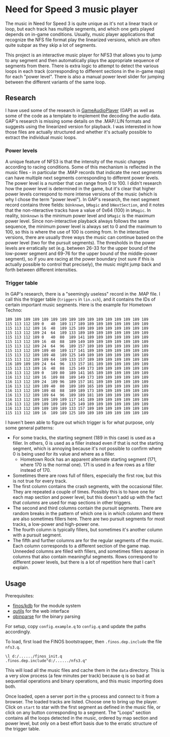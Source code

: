 # Need for Speed 3 music player
The music in Need for Speed 3 is quite unique as it's not a linear track or loop, but each track has
multiple segments, and which one gets played depends on in-game conditions. Usually, music player
applications that recognize the NFS file format play the linearized versions, which are often quite
subpar as they skip a lot of segments.

This project is an interactive music player for NFS3 that allows you to jump to any segment and then
automatically plays the appropriate sequence of segments from there. There is extra logic to attempt
to detect the various loops in each track (corresponding to different sections in the in-game map)
for each "power level". There is also a manual power level slider for jumping between the different
variants of the same loop.

## Research
I have used some of the research in [GameAudioPlayer](https://github.com/ValeryAnisimovsky/GameAudioPlayer/) (GAP)
as well as some of the code as a template to implement the decoding the audio data. GAP's research
is missing some details on the .MAP/.LIN formats and suggests using the linearized version for
playback. I was interested in how those files are actually structured and whether it's actually
possible to extract the individual music loops.

### Power levels
A unique feature of NFS3 is that the intensity of the music changes according to racing conditions.
Some of this mechanism is reflected in the music files - in particular the .MAP records that
indicate the next segments can have multiple next segments corresponding to different power levels.
The power level is a number that can range from 0 to 100. I didn't research how the power level is
determined in the game, but it's clear that higher power levels correspond to more intense versions
of the music (which is why I chose the term "power level"). In GAP's research, the next
segment record contains three fields: `bUnknown`, `bMagic` and `bNextSection`, and it notes that
the non-nteractive tracks have a value of 0x64 (100) in `bMagic`. In reality, `bUnknown` is the
minimum power level and `bMagic` is the maximum power level. Since non-interactive playback always
follows the same sequence, the minimum power level is always set to 0 and the maximum to 100, so
this is where the use of 100 is coming from. In the interactive versions, there are usually three
ways the music can continue based on the power level (two for the pursuit segments). The thresholds
in the power levels are erratically set (e.g. between 26-33 for the upper bound of the low-power
segment and 69-76 for the upper bound of the middle-power segment), so if you are racing at the
power boundary (not sure if this is actually possible to control that precisely), the music might
jump back and forth between different intensities.

### Trigger table
In GAP's research, there is a "seemingly useless" record in the .MAP file. I call this the trigger
table (`triggers` in `lin.sch`), and it contains the IDs of certain important music segments.
Here is the example for Hometown Techno:
```
189 189 189 189 189 189 189 189 189 189 189 189 189 189 189 189
115 113 112 189 0   40  189 117 189 189 189 189 189 189 189 189
115 113 112 189 16  48  189 125 189 189 189 189 189 189 189 189
115 113 112 189 24  64  189 133 189 189 189 189 189 189 189 189
115 113 112 189 0   40  80  189 141 189 189 189 189 189 189 189
115 113 112 189 16  48  88  189 149 189 189 189 189 189 189 189
115 113 112 189 24  64  96  189 157 189 189 189 189 189 189 189
115 113 112 189 189 40  189 117 141 189 189 189 189 189 189 189
115 113 112 189 189 48  189 125 149 189 189 189 189 189 189 189
115 113 112 189 189 64  189 133 157 189 189 189 189 189 189 189
116 189 189 189 24  64  96  133 157 181 189 189 189 189 189 189
115 113 113 189 16  48  88  125 149 173 189 189 189 189 189 189
116 113 112 189 0   189 80  189 141 165 189 189 189 189 189 189
116 113 112 189 16  189 88  189 149 173 189 189 189 189 189 189
116 113 112 189 24  189 96  189 157 181 189 189 189 189 189 189
116 113 112 189 189 40  80  189 189 165 189 189 189 189 189 189
116 113 112 189 189 48  88  189 189 173 189 189 189 189 189 189
116 113 112 189 189 64  96  189 189 181 189 189 189 189 189 189
116 113 112 189 189 189 189 117 141 189 189 189 189 189 189 189
116 113 112 189 189 189 189 125 149 189 189 189 189 189 189 189
116 113 112 189 189 189 189 133 157 189 189 189 189 189 189 189
115 113 112 189 16  189 189 125 189 189 189 189 189 189 189 189
```
I haven't been able to figure out which trigger is for what purpose, only some general patterns:
- For some tracks, the starting segment (189 in this case) is used as a filler. In others, 0 is used
as a filler instead even if that is not the starting segment, which is annoying because it's not
possible to confirm where 0 is being used for its value and where as a filler.
  - Hometown Rock has an apparent alternate starting segment (171, where 170 is the normal one).
171 is used in a few rows as a filler instead of 170.
- Sometimes there are rows full of fillers, especially the first row, but this is not true for every
track.
- The first column contains the crash segments, with the occasional filler. They are repeated a
couple of times. Possibly this is to have one for each map section and power level, but this doesn't
add up with the fact that _columns_ are used for map sections in other triggers.
- The second and third columns contain the pursuit segments. There are random breaks in the pattern
of which one is in which column and there are also sometimes fillers here. There are two pursuit
segments for most tracks, a low-power and high-power one.
- The fourth column is typically fillers, but sometimes it's another column with a pursuit segment.
- The fifth and further columns are for the regular segments of the music. Each column corresponds
to a different section of the game map. Unneeded columns are filled with fillers, and sometimes
fillers appear in columns that also contain meaningful segments. Rows correspond to different power
levels, but there is a lot of repetition here that I can't explain.

## Usage
Prerequisites:
* [finos/kdb](https://github.com/finos/kdb) for the module system
* [qutils](https://github.com/gyorokpeter/qutils) for the web interface
* [qbinparse](https://github.com/gyorokpeter/qbinparse) for the binary parsing

For setup, copy `config.example.q` to `config.q` and update the paths accordingly.

To load, first load the FINOS bootstrapper, then `.finos.dep.include` the file `nfs3.q`.
```
\l d:/....../finos_init.q
.finos.dep.include"d:/....../nfs3.q"
```

This will load all the music files and cache them in the `data` directory. This is a very slow
process (a few minutes per track) because q is so bad at sequential operations and binary
operations, and this music importing does both.

Once loaded, open a server port in the `q` process and connect to it from a browser. The loaded
tracks are listed. Choose one to bring up the player. Click on `start` to star with the first
segment as defined in the music file, or click on any button corresponding to a segment. The "Loops"
section contains all the loops detected in the music, ordered by map section and power level, but
only on a best effort basis due to the erratic structure of the trigger table.
